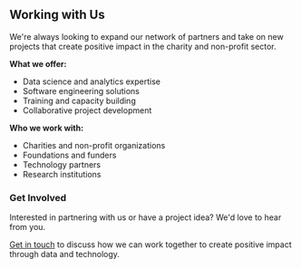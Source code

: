 ## Working with Us

We're always looking to expand our network of partners and take on new projects that create positive impact in the charity and non-profit sector.

**What we offer:**
- Data science and analytics expertise
- Software engineering solutions
- Training and capacity building
- Collaborative project development

**Who we work with:**
- Charities and non-profit organizations
- Foundations and funders
- Technology partners
- Research institutions

### Get Involved

Interested in partnering with us or have a project idea? We'd love to hear from you.

[Get in touch](#contact) to discuss how we can work together to create positive impact through data and technology.
